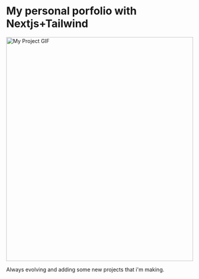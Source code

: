 # My personal porfolio with Nextjs+Tailwind

<img src="./profilevideo.gif" alt="My Project GIF" width="500" height="600">

Always evolving and adding some new projects that i'm making. 